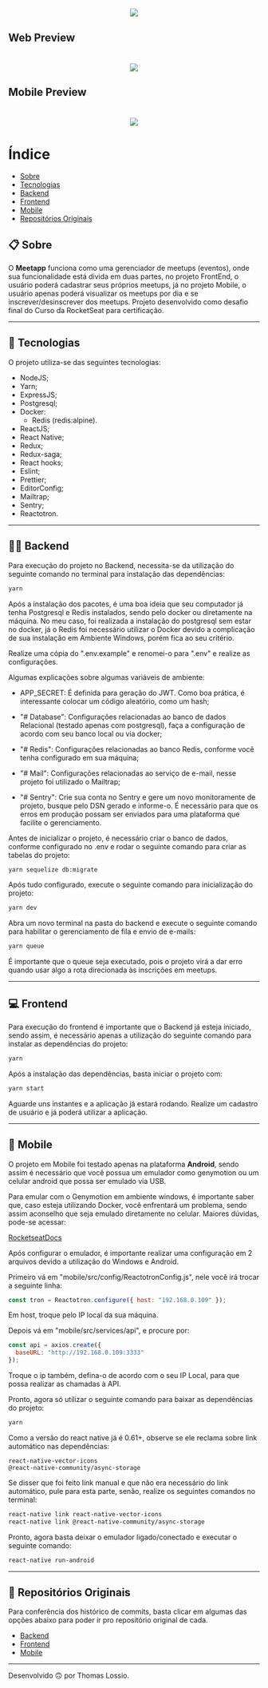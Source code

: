 <h1 align="center">
 <img src="https://ik.imagekit.io/hq2gg4sqoa/logo__-77cGTsu.svg">
</h1>

## Web Preview
<h1 align="center">
  <img src="frontend/src/assets/meetapp_demo.gif">
</h1>

## Mobile Preview
<h1 align="center">
  <img src="frontend/src/assets/meetapp_mobile_demo.gif">
</h1>
  

# Índice
- [Sobre](#-sobre)
- [Tecnologias](#-tecnologias)
- [Backend](#-backend)
- [Frontend](#-frontend)
- [Mobile](#-mobile)
- [Repositórios Originais](#-repositórios-originais)

## 📋 Sobre

O **Meetapp** funciona como uma gerenciador de meetups (eventos), onde sua funcionalidade está divida em duas partes, no projeto FrontEnd, o usuário poderá cadastrar seus próprios meetups, já no projeto Mobile, o usuário apenas poderá visualizar os meetups por dia e se inscrever/desinscrever dos meetups. Projeto desenvolvido como desafio final do Curso da RocketSeat para certificação.

---

## 🚀 Tecnologias

O projeto utiliza-se das seguintes tecnologias:

- NodeJS;
- Yarn;
- ExpressJS;
- Postgresql;
- Docker:
  - Redis (redis:alpine).
- ReactJS;
- React Native;
- Redux;
- Redux-saga;
- React hooks;
- Eslint;
- Prettier;
- EditorConfig;
- Mailtrap;
- Sentry;
- Reactotron.

---

## 👨‍💻 Backend

Para execução do projeto no Backend, necessita-se da utilização do seguinte comando no terminal para instalação das dependências:

```sh
yarn
```

Após a instalação dos pacotes, é uma boa ideia que seu computador já tenha Postgresql e Redis instalados, sendo pelo docker ou diretamente na máquina. No meu caso, foi realizada a instalação do postgresql sem estar no docker, já o Redis foi necessário utilizar o Docker devido a complicação de sua instalação em Ambiente Windows, porém fica ao seu critério.

Realize uma cópia do ".env.example" e renomei-o para ".env" e realize as configurações.

Algumas explicações sobre algumas variáveis de ambiente:

- APP_SECRET: É definida para geração do JWT. Como boa prática, é interessante colocar um código aleatório, como um hash;

- "# Database": Configurações relacionadas ao banco de dados Relacional (testado apenas com postgresql), faça a configuração de acordo com seu banco local ou via docker;

- "# Redis": Configurações relacionadas ao banco Redis, conforme você tenha configurado em sua máquina;

- "# Mail": Configurações relacionadas ao serviço de e-mail, nesse projeto foi utilizado o Mailtrap;

- "# Sentry": Crie sua conta no Sentry e gere um novo monitoramente de projeto, busque pelo DSN gerado e informe-o. É necessário para que os erros em produção possam ser enviados para uma plataforma que facilite o gerenciamento.

Antes de inicializar o projeto, é necessário criar o banco de dados, conforme configurado no .env e rodar o seguinte comando para criar as tabelas do projeto:

```sh
yarn sequelize db:migrate
```

Após tudo configurado, execute o seguinte comando para inicialização do projeto:

```sh
yarn dev
```

Abra um novo terminal na pasta do backend e execute o seguinte comando para habilitar o gerenciamento de fila e envio de e-mails:

```sh
yarn queue
```

É importante que o queue seja executado, pois o projeto virá a dar erro quando usar algo a rota direcionada às inscrições em meetups.

---

## 💻 Frontend

Para execução do frontend é importante que o Backend já esteja iniciado, sendo assim, é necessário apenas a utilização do seguinte comando para instalar as dependências do projeto:

```sh
yarn
```

Após a instalação das dependências, basta iniciar o projeto com:

```sh
yarn start
```

Aguarde uns instantes e a aplicação já estará rodando. Realize um cadastro de usuário e já poderá utilizar a aplicação.

---

## 📱 Mobile

O projeto em Mobile foi testado apenas na plataforma **Android**, sendo assim é necessário que você possua um emulador como genymotion ou um celular android que possa ser emulado via USB.

Para emular com o Genymotion em ambiente windows, é importante saber que, caso esteja utilizando Docker, você enfrentará um problema, sendo assim aconselho que seja emulado diretamente no celular. Maiores dúvidas, pode-se acessar:

[RocketseatDocs](https://docs.rocketseat.dev/ambiente-react-native/usb/android)

Após configurar o emulador, é importante realizar uma configuração em 2 arquivos devido a utilização do Windows e Android.

Primeiro vá em "mobile/src/config/ReactotronConfig.js", nele você irá trocar a seguinte linha:

```js
const tron = Reactotron.configure({ host: "192.168.0.109" });
```

Em host, troque pelo IP local da sua máquina.

Depois vá em "mobile/src/services/api", e procure por:

```js
const api = axios.create({
  baseURL: "http://192.168.0.109:3333"
});
```

Troque o ip também, defina-o de acordo com o seu IP Local, para que possa realizar as chamadas à API.

Pronto, agora só utilizar o seguinte comando para baixar as dependências do projeto:

```sh
yarn
```

Como a versão do react native já é 0.61+, observe se ele reclama sobre link automático nas dependências:

```
react-native-vector-icons
@react-native-community/async-storage
```

Se disser que foi feito link manual e que não era necessário do link automático, pule para esta parte, senão, realize os seguintes comandos no terminal:

```sh
react-native link react-native-vector-icons
react-native link @react-native-community/async-storage
```

Pronto, agora basta deixar o emulador ligado/conectado e executar o seguinte comando:

```sh
react-native run-android
```

---

## 📁 Repositórios Originais

Para conferência dos histórico de commits, basta clicar em algumas das opções abaixo para poder ir pro repositório original de cada.

- [Backend](https://github.com/ThomasNeo/meetapp-backend)
- [Frontend](https://github.com/ThomasNeo/meetapp-reactjs)
- [Mobile](https://github.com/ThomasNeo/meetupNative)

---
Desenvolvido 🙃 por Thomas Lossio.